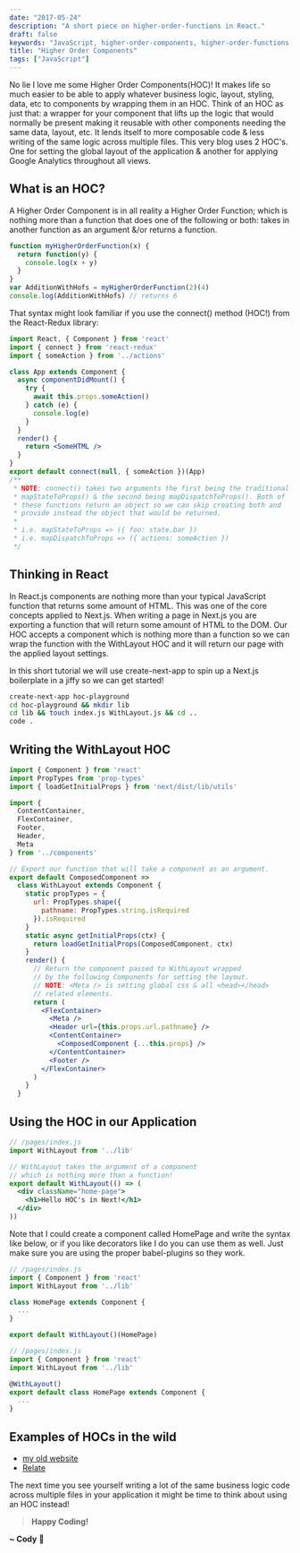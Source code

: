 ```yaml
---
date: "2017-05-24"
description: "A short piece on higher-order-functions in React."
draft: false
keywords: "JavaScript, higher-order-components, higher-order-functions, functional-programming"
title: "Higher Order Components"
tags: ["JavaScript"]
---
```


No lie I love me some Higher Order Components(HOC)! It makes life so much easier to be able to apply whatever business logic, layout, styling, data, etc to components by wrapping them in an HOC. Think of an HOC as just that: a wrapper for your component that lifts up the logic that would normally be present making it reusable with other components needing the same data, layout, etc. It lends itself to more composable code & less writing of the same logic across multiple files. This very blog uses 2 HOC's. One for setting the global layout of the application & another for applying Google Analytics throughout all views.

## What is an HOC?

A Higher Order Component is in all reality a Higher Order Function; which is nothing more than a function that does one of the following or both: takes in another function as an argument &/or returns a function.

```javascript
function myHigherOrderFunction(x) {
  return function(y) {
    console.log(x + y)
  }
}
var AdditionWithHofs = myHigherOrderFunction(2)(4)
console.log(AdditionWithHofs) // returns 6
```

That syntax might look familiar if you use the connect() method (HOC!) from the React-Redux library:

```jsx
import React, { Component } from 'react'
import { connect } from 'react-redux'
import { someAction } from '../actions'

class App extends Component {
  async componentDidMount() {
    try {
      await this.props.someAction()
    } catch (e) {
      console.log(e)
    }
  }
  render() {
    return <SomeHTML />
  }
}
export default connect(null, { someAction })(App)
/**
 * NOTE: connect() takes two arguments the first being the traditional
 * mapStateToProps() & the second being mapDispatchToProps(). Both of
 * these functions return an object so we can skip creating both and
 * provide instead the object that would be returned.
 *
 * i.e. mapStateToProps => ({ foo: state.bar })
 * i.e. mapDispatchToProps => ({ actions: someAction })
 */
```

## Thinking in React

In React.js components are nothing more than your typical JavaScript function that returns some amount of HTML. This was one of the core concepts applied to Next.js. When writing a page in Next.js you are exporting a function that will return some amount of HTML to the DOM. Our HOC accepts a component which is nothing more than a function so we can wrap the function with the WithLayout HOC and it will return our page with the applied layout settings.

In this short tutorial we will use create-next-app to spin up a Next.js boilerplate in a jiffy so we can get started!

```bash
create-next-app hoc-playground
cd hoc-playground && mkdir lib
cd lib && touch index.js WithLayout.js && cd ..
code .
```

## Writing the WithLayout HOC

```jsx
import { Component } from 'react'
import PropTypes from 'prop-types'
import { loadGetInitialProps } from 'next/dist/lib/utils'

import {
  ContentContainer,
  FlexContainer,
  Footer,
  Header,
  Meta
} from '../components'

// Export our function that will take a component as an argument.
export default ComposedComponent =>
  class WithLayout extends Component {
    static propTypes = {
      url: PropTypes.shape({
        pathname: PropTypes.string.isRequired
      }).isRequired
    }
    static async getInitialProps(ctx) {
      return loadGetInitialProps(ComposedComponent, ctx)
    }
    render() {
      // Return the component passed to WithLayout wrapped
      // by the following Components for setting the layout.
      // NOTE: <Meta /> is setting global css & all <head></head>
      // related elements.
      return (
        <FlexContainer>
          <Meta />
          <Header url={this.props.url.pathname} />
          <ContentContainer>
            <ComposedComponent {...this.props} />
          </ContentContainer>
          <Footer />
        </FlexContainer>
      )
    }
  }
```

## Using the HOC in our Application

```jsx
// /pages/index.js
import WithLayout from '../lib'

// WithLayout takes the argument of a component
// which is nothing more than a function!
export default WithLayout(() => (
  <div className="home-page">
    <h1>Hello HOC's in Next!</h1>
  </div>
))
```

Note that I could create a component called HomePage and write the syntax like below, or if you like decorators like I do you can use them as well. Just make sure you are using the proper babel-plugins so they work.

```jsx
// /pages/index.js
import { Component } from 'react'
import WithLayout from '../lib'

class HomePage extends Component {
  ...
}

export default WithLayout()(HomePage)
```

```javascript
// /pages/index.js
import { Component } from 'react'
import WithLayout from '../lib'

@WithLayout()
export default class HomePage extends Component {
  ...
}
```

## Examples of HOCs in the wild

* [my old website](https://github.com/rockchalkwushock/my-blog)
* [Relate](https://github.com/relatenow/relate/tree/master/hocs)

The next time you see yourself writing a lot of the same business logic code across multiple files in your application it might be time to think about using an HOC instead!

<!-- End of Post -->

> **Happy Coding!**

**~ Cody** :rocket:
